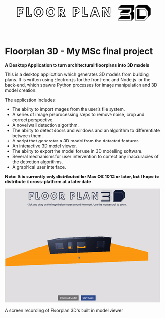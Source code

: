 <img src="images/logo_white.png" alt="Floorplan3D Logo" width="1000"/>

# Floorplan 3D - My MSc final project

**A Desktop Application to turn architectural floorplans into 3D models**

This is a desktop application which generates 3D models from building plans. It is written using Electron.js for the front-end and Node.js for the back-end, which spawns Python processes for image manipulation and 3D model creation.

The application includes:
+ The ability to import images from the user’s file system.
+ A series of image preprocessing steps to remove noise, crop and correct perspective.
+ A novel wall detection algorithm.
+ The ability to detect doors and windows and an algorithm to differentiate between them.
+ A script that generates a 3D model from the detected features.
+ An interactive 3D model viewer.
+ The ability to export the model for use in 3D modelling software.
+ Several mechanisms for user intervention to correct any inaccuracies of the detection algorithms.
+ A graphical user interface.

**Note: It is currently only distributed for Mac OS 10.12 or later, but I hope to distribute it cross-platform at a later date**

<img src="images/screen-recording-floorplan3d-gif.gif" alt="Screen Recording of the output 3D model" width="1000"/>

A screen recording of Floorplan 3D's built in model viewer
